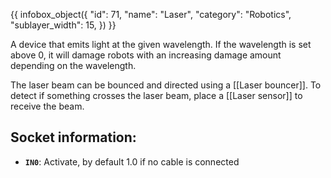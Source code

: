 {{ infobox_object({
	"id": 71,
	"name": "Laser",
	"category": "Robotics",
	"sublayer_width": 15,
}) }}

A device that emits light at the given wavelength. If the wavelength is set above 0, it will damage robots with an increasing damage amount depending on the wavelength.

The laser beam can be bounced and directed using a [[Laser bouncer]]. To detect if something crosses the laser beam, place a [[Laser sensor]] to receive the beam.

## Socket information:
- **`IN0`**: Activate, by default 1.0 if no cable is connected